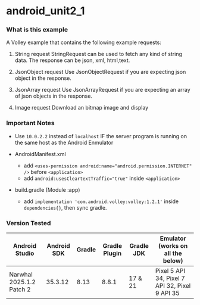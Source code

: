 # android_unit2_1

### What is this example

A Volley example that contains the following example requests:

1. String request
StringRequest can be used to fetch any kind of string data. The response can be json, xml, html,text.

2. JsonObject request
Use JsonObjectRequest if you are expecting json object in the response.

3. JsonArray request
Use JsonArrayRequest if you are expecting an array of json objects in the response.

4. Image request
Download an bitmap image and display

### Important Notes

- Use `10.0.2.2` instead of `localhost` IF the server program is running on the same host as the Android Enmulator

- AndroidManifest.xml
    - add `<uses-permission android:name="android.permission.INTERNET" />` before `<application>`
    - add `android:usesCleartextTraffic="true"` inside `<application>`

- build.gradle (Module :app)
    - add `implementation 'com.android.volley:volley:1.2.1'` inside `dependencies{}`, then sync gradle.

### Version Tested
|Android Studio            | Android SDK | Gradle | Gradle Plugin | Gradle JDK | Emulator (works on all the below)               |
|--------------------------|-------------|--------|---------------|------------|-------------------------------------------------|
|Narwhal 2025.1.2 Patch 2  |   35.3.12   | 8.13   |    8.8.1      |   17 & 21  | Pixel 5 API 34, Pixel 7 API 32, Pixel 9 API 35  |
